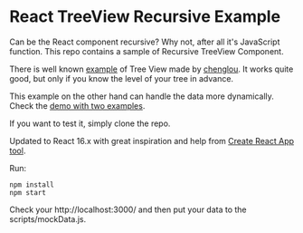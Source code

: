 React TreeView Recursive Example
==================================


Can be the React component recursive? Why not, after all it's JavaScript function. This repo contains a sample of Recursive TreeView Component.

There is well known [example](https://github.com/chenglou/react-treeview) of Tree View made by [chenglou](https://github.com/chenglou). It works quite good, but only if you know the level of your tree in advance. 

This example on the other hand can handle the data more dynamically.  Check the [demo with two examples](http://jirivrany.github.io/react-treeview-recursive/).

If you want to test it, simply clone the repo.

Updated to React 16.x with great inspiration and help from [Create React App tool](https://github.com/facebookincubator/create-react-app).

Run:  
```
npm install
npm start
```

Check your http://localhost:3000/ and then put your data to the scripts/mockData.js. 
